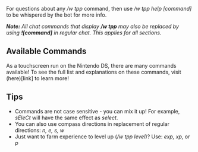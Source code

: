 For questions about any */w tpp* command, then use */w tpp help [command]* to be whispered by the bot for more info.

***Note:** All chat commands that display **/w tpp** may also be replaced by using **![command]** in regular chat. This applies for all sections.*

## Available Commands
As a touchscreen run on the Nintendo DS, there are many commands available! To see the full list and explanations on these commands, visit (here)[link] to learn more!

## Tips
- Commands are not case sensitive - you can mix it up! For example, *sEleCt* will have the same effect as *select*.
- You can also use compass directions in replacement of regular directions: *n, e, s, w*
- Just want to farm experience to level up (*/w tpp level*)? Use: *exp, xp,* or *p*

